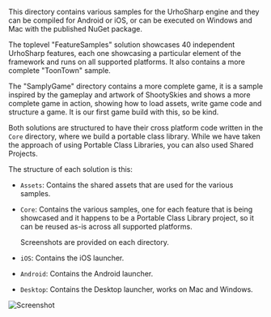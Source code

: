This directory contains various samples for the UrhoSharp engine and
they can be compiled for Android or iOS, or can be executed on Windows
and Mac with the published NuGet package.

The toplevel "FeatureSamples" solution showcases 40 independent UrhoSharp
features, each one showcasing a particular element of the framework and runs
on all supported platforms.   It also contains a more complete "ToonTown" sample.

The "SamplyGame" directory contains a more complete game, it is a sample
inspired by the gameplay and artwork of ShootySkies and shows a more 
complete game in action, showing how to load assets, write game code and
structure a game.   It is our first game build with this, so be kind.

Both solutions are structured to have their cross platform code written
in the `Core` directory, where we build a portable class library.   While
we have taken the approach of using Portable Class Libraries, you can 
also used Shared Projects.

The structure of each solution is this:

* `Assets`: Contains the shared assets that are used for the various
  samples.

* `Core`: Contains the various samples, one for each feature that is
  being showcased and it happens to be a Portable Class Library
  project, so it can be reused as-is across all supported platforms.

  Screenshots are provided on each directory.

* `iOS`: Contains the iOS launcher.

* `Android`: Contains the Android launcher.

* `Desktop`: Contains the Desktop launcher, works on Mac and Windows.

![Screenshot](SamplyGame/Video.gif)
